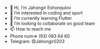 - 👋 Hi, I’m Jahongir Eshonqulov
- 👀 I’m interested in coding and sport
- 🌱 I’m currently learning Flutter
- 💞️ I’m looking to collaborate on good team 
- 📫 How to reach me
- Phone num=> (93) 083 64 60
- Telegram: @Jahongir0203
  

<!---
Jahongir0203/Jahongir0203 is a ✨ special ✨ repository because its `README.md` (this file) appears on your GitHub profile.
You can click the Preview link to take a look at your changes.
--->
